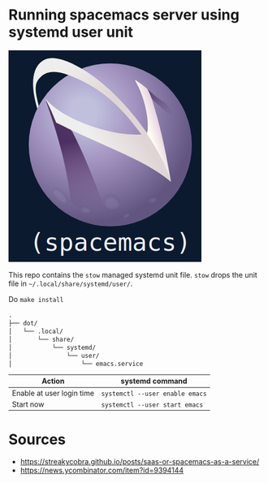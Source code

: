 # Running spacemacs server using systemd user unit

![](pics/spacemacs.png)

This repo contains the `stow` managed systemd unit file. `stow` drops the unit
file in `~/.local/share/systemd/user/`.

Do `make install`

```
.
├── dot/
│   └── .local/
│       └── share/
│           └── systemd/
│               └── user/
│                   └── emacs.service
```


| Action                    | systemd command                 |
| ---                       | ---                             |
| Enable at user login time | `systemctl --user enable emacs` |
| Start now                 | `systemctl --user start emacs`  |

# Sources
 - https://streakycobra.github.io/posts/saas-or-spacemacs-as-a-service/
 - https://news.ycombinator.com/item?id=9394144
